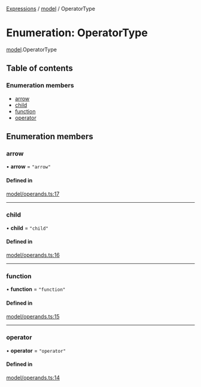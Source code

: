 [Expressions](../README.md) / [model](../modules/model.md) / OperatorType

# Enumeration: OperatorType

[model](../modules/model.md).OperatorType

## Table of contents

### Enumeration members

- [arrow](model.OperatorType.md#arrow)
- [child](model.OperatorType.md#child)
- [function](model.OperatorType.md#function)
- [operator](model.OperatorType.md#operator)

## Enumeration members

### arrow

• **arrow** = `"arrow"`

#### Defined in

[model/operands.ts:17](https://github.com/FlavioLionelRita/3xpr/blob/a373ee9/src/lib/model/operands.ts#L17)

___

### child

• **child** = `"child"`

#### Defined in

[model/operands.ts:16](https://github.com/FlavioLionelRita/3xpr/blob/a373ee9/src/lib/model/operands.ts#L16)

___

### function

• **function** = `"function"`

#### Defined in

[model/operands.ts:15](https://github.com/FlavioLionelRita/3xpr/blob/a373ee9/src/lib/model/operands.ts#L15)

___

### operator

• **operator** = `"operator"`

#### Defined in

[model/operands.ts:14](https://github.com/FlavioLionelRita/3xpr/blob/a373ee9/src/lib/model/operands.ts#L14)
